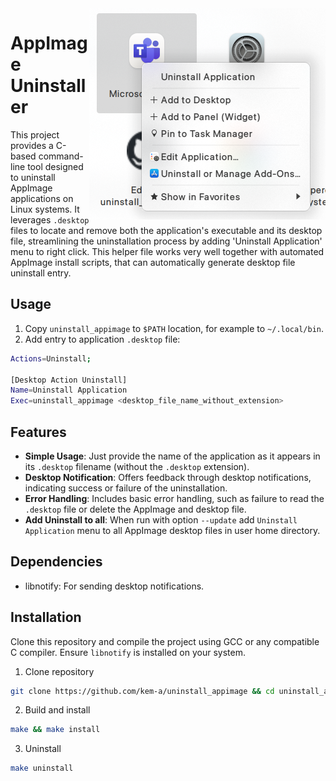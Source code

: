 <img src="https://github.com/kem-a/uninstall_appimage/blob/main/resources/example.png" alt="Logo" align="right" />

# AppImage Uninstaller

This project provides a C-based command-line tool designed to uninstall AppImage applications on Linux systems. It leverages `.desktop` files to locate and remove both the application's executable and its desktop file, streamlining the uninstallation process by adding 'Uninstall Application' menu to right click.
This helper file works very well together with automated AppImage install scripts, that can automatically generate desktop file uninstall entry.

## Usage

1. Copy `uninstall_appimage` to `$PATH` location, for example to `~/.local/bin`.
2. Add entry to application `.desktop` file:

```bash
Actions=Uninstall;

[Desktop Action Uninstall]
Name=Uninstall Application
Exec=uninstall_appimage <desktop_file_name_without_extension>
   ```

## Features

- **Simple Usage**: Just provide the name of the application as it appears in its `.desktop` filename (without the `.desktop` extension).
- **Desktop Notification**: Offers feedback through desktop notifications, indicating success or failure of the uninstallation.
- **Error Handling**: Includes basic error handling, such as failure to read the `.desktop` file or delete the AppImage and desktop file.
- **Add Uninstall to all**: When run with option `--update` add `Uninstall Application` menu to all AppImage desktop files in user home directory.

## Dependencies

- libnotify: For sending desktop notifications.

## Installation

Clone this repository and compile the project using GCC or any compatible C compiler. Ensure `libnotify` is installed on your system.

1. Clone repository
```bash
git clone https://github.com/kem-a/uninstall_appimage && cd uninstall_appimage
```
2. Build and install
```bash
make && make install
```
3. Uninstall
```bash
make uninstall
```
